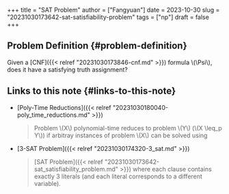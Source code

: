 +++
title = "SAT Problem"
author = ["Fangyuan"]
date = 2023-10-30
slug = "20231030173642-sat-satisfiability-problem"
tags = ["np"]
draft = false
+++

## Problem Definition {#problem-definition}

Given a [CNF]({{< relref "20231030173846-cnf.md" >}}) formula \\(\Psi\\), does it have a satisfying truth assignment?


## Links to this note {#links-to-this-note}

-   [Poly-Time Reductions]({{< relref "20231030180040-poly_time_reductions.md" >}})

    > Problem \\(X\\) polynomial-time reduces to problem \\(Y\\) (\\(X \leq\_p Y\\)) if arbitray instances of problem \\(X\\) can be solved using
-   [3-SAT Problem]({{< relref "20231030174320-3_sat.md" >}})

    > [SAT Problem]({{< relref "20231030173642-sat_satisfiability_problem.md" >}}) where each clause contains exactly 3 literals (and each literal corresponds to a different variable).
